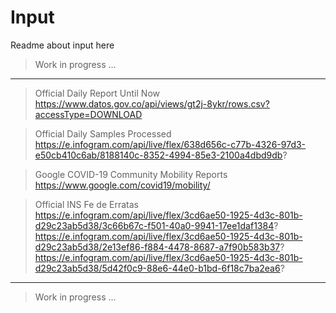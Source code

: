 # Input

Readme about input here

> Work in progress ...

---

> Official Daily Report Until Now
https://www.datos.gov.co/api/views/gt2j-8ykr/rows.csv?accessType=DOWNLOAD

> Official Daily Samples Processed
https://e.infogram.com/api/live/flex/638d656c-c77b-4326-97d3-e50cb410c6ab/8188140c-8352-4994-85e3-2100a4dbd9db?

> Google COVID-19 Community Mobility Reports
https://www.google.com/covid19/mobility/

> Official INS Fe de Erratas
https://e.infogram.com/api/live/flex/3cd6ae50-1925-4d3c-801b-d29c23ab5d38/3c66b67c-f501-40a0-9941-17ee1daf1384?
https://e.infogram.com/api/live/flex/3cd6ae50-1925-4d3c-801b-d29c23ab5d38/2e13ef86-f884-4478-8687-a7f90b583b37?
https://e.infogram.com/api/live/flex/3cd6ae50-1925-4d3c-801b-d29c23ab5d38/5d42f0c9-88e6-44e0-b1bd-6f18c7ba2ea6?

---

> Work in progress ...
